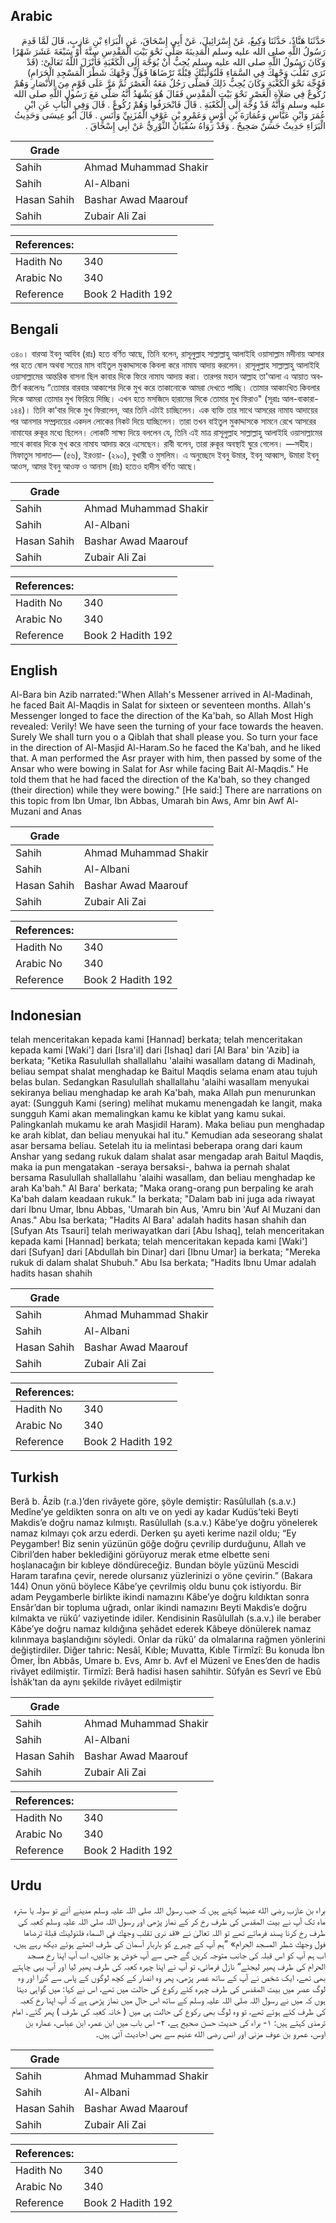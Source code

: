 ## Arabic


<div dir="rtl" lang="ar" style={{fontSize:'larger',backgroundColor:'#f8f9fa',padding:20}}>
حَدَّثَنَا هَنَّادٌ، حَدَّثَنَا وَكِيعٌ، عَنْ إِسْرَائِيلَ، عَنْ أَبِي إِسْحَاقَ، عَنِ الْبَرَاءِ بْنِ عَازِبٍ، قَالَ لَمَّا قَدِمَ رَسُولُ اللَّهِ صلى الله عليه وسلم الْمَدِينَةَ صَلَّى نَحْوَ بَيْتِ الْمَقْدِسِ سِتَّةَ أَوْ سَبْعَةَ عَشَرَ شَهْرًا وَكَانَ رَسُولُ اللَّهِ صلى الله عليه وسلم يُحِبُّ أَنْ يُوَجَّهَ إِلَى الْكَعْبَةِ فَأَنْزَلَ اللَّهُ تَعَالَىْ‏:‏ ‏(‏قَدْ نَرَى تَقَلُّبَ وَجْهِكَ فِي السَّمَاءِ فَلَنُوَلِّيَنَّكَ قِبْلَةً تَرْضَاهَا فَوَلِّ وَجْهَكَ شَطْرَ الْمَسْجِدِ الْحَرَامِ‏)‏ فَوُجِّهَ نَحْوَ الْكَعْبَةِ وَكَانَ يُحِبُّ ذَلِكَ فَصَلَّى رَجُلٌ مَعَهُ الْعَصْرَ ثُمَّ مَرَّ عَلَى قَوْمٍ مِنَ الأَنْصَارِ وَهُمْ رُكُوعٌ فِي صَلاَةِ الْعَصْرِ نَحْوَ بَيْتِ الْمَقْدِسِ فَقَالَ هُوَ يَشْهَدُ أَنَّهُ صَلَّى مَعَ رَسُولِ اللَّهِ صلى الله عليه وسلم وَأَنَّهُ قَدْ وُجِّهَ إِلَى الْكَعْبَةِ ‏.‏ قَالَ فَانْحَرَفُوا وَهُمْ رُكُوعٌ ‏.‏ قَالَ وَفِي الْبَابِ عَنِ ابْنِ عُمَرَ وَابْنِ عَبَّاسٍ وَعُمَارَةَ بْنِ أَوْسٍ وَعَمْرِو بْنِ عَوْفٍ الْمُزَنِيِّ وَأَنَسٍ ‏.‏ قَالَ أَبُو عِيسَى وَحَدِيثُ الْبَرَاءِ حَدِيثٌ حَسَنٌ صَحِيحٌ ‏.‏ وَقَدْ رَوَاهُ سُفْيَانُ الثَّوْرِيُّ عَنْ أَبِي إِسْحَاقَ ‏.‏
</div>
<div style={{backgroundColor:'#f8f9fa',padding:20, marginBottom: 10}}><table> <thead> <tr> <th>Grade</th> <th></th> </tr> </thead> <tbody> <tr><td>Sahih</td><td>Ahmad Muhammad Shakir</td></tr><tr><td>Sahih</td><td>Al-Albani</td></tr><tr><td>Hasan Sahih</td><td>Bashar Awad Maarouf</td></tr><tr><td>Sahih</td><td>Zubair Ali Zai</td></tr></tbody></table><table> <thead> <tr> <th>References:</th> <th></th> </tr> </thead> <tbody><tr><td>Hadith No</td><td>340</td></tr><tr><td>Arabic No</td><td>340</td></tr><tr><td>Reference</td><td>Book 2 Hadith 192</td></tr></tbody></table></div>

## Bengali


<div dir="ltr" lang="bn" style={{fontSize:'larger',backgroundColor:'#f8f9fa',padding:20}}>
৩৪০। বারআ ইবনু আযিব (রাঃ) হতে বর্ণিত আছে, তিনি বলেন, রাসূলুল্লাহ সাল্লাল্লাহু আলাইহি ওয়াসাল্লাম মদীনায় আসার পর হতে ষোল অথবা সতের মাস বাইতুল মুকাদ্দাসকে কিবলা করে নামায আদায় করলেন। রাসূলুল্লাহ সাল্লাল্লাহু আলাইহি ওয়াসাল্লামের আন্তরিক বাসনা ছিল কাবার দিকে ফিরে নামায আদায় করা। তারপর মহান আল্লাহ তা'আলা এ আয়াত অবতীর্ণ করলেনঃ “তোমার বারবার আকাশের দিকে মুখ করে তাকানোকে আমরা দেখতে পাচ্ছি। তোমার আকাংখিত কিবলার দিকে আমরা তোমার মুখ ফিরিয়ে দিচ্ছি। এখন হতে মসজিদে হারামের দিকে তোমার মুখ ফিরাও" (সূরাঃ আল-বাকারা- ১৪৪)। তিনি কা'বার দিকে মুখ ফিরালেন, আর তিনি এটাই চাচ্ছিলেন। এক ব্যক্তি তার সাথে আসরের নামায আদায়ের পর আনসার সম্প্রদায়ের একদল লোকের নিকট দিয়ে যাচ্ছিলেন। তারা তখন বাইতুল মুকাদ্দাসকে সামনে রেখে আসরের নামাযের রুকূর মধ্যে ছিলেন। লোকটি সাক্ষ্য দিয়ে বললেন যে, তিনি এই মাত্র রাসূলুল্লাহ সাল্লাল্লাহু আলাইহি ওয়াসাল্লামের সাথে কাবার দিকে মুখ করে নামায আদায় করে এসেছেন। রাবী বলেন, তারা রুকূর অবস্থাই ঘুরে গেলেন। —সহীহ। সিফাতুস সালাত— (৫৬), ইরওয়া- (২৯০), বুখারী ও মুসলিম। এ অনুচ্ছেদে ইবনু উমার, ইবনু আব্বাস, উমারা ইবনু আওস, আমর ইবনু আওফ ও আনাস (রাঃ) হতেও হাদীস বর্ণিত আছে।
</div>
<div style={{backgroundColor:'#f8f9fa',padding:20, marginBottom: 10}}><table> <thead> <tr> <th>Grade</th> <th></th> </tr> </thead> <tbody> <tr><td>Sahih</td><td>Ahmad Muhammad Shakir</td></tr><tr><td>Sahih</td><td>Al-Albani</td></tr><tr><td>Hasan Sahih</td><td>Bashar Awad Maarouf</td></tr><tr><td>Sahih</td><td>Zubair Ali Zai</td></tr></tbody></table><table> <thead> <tr> <th>References:</th> <th></th> </tr> </thead> <tbody><tr><td>Hadith No</td><td>340</td></tr><tr><td>Arabic No</td><td>340</td></tr><tr><td>Reference</td><td>Book 2 Hadith 192</td></tr></tbody></table></div>

## English


<div dir="ltr" lang="en" style={{fontSize:'larger',backgroundColor:'#f8f9fa',padding:20}}>
Al-Bara bin Azib narrated:"When Allah's Messener arrived in Al-Madinah, he faced Bait Al-Maqdis in Salat for sixteen or seventeen months. Allah's Messenger longed to face the direction of the Ka'bah, so Allah Most High revealed: Verily! We have seen the turning of your face towards the heaven. Surely We shall turn you o a Qiblah that shall please you. So turn your face in the direction of Al-Masjid Al-Haram.So he faced the Ka'bah, and he liked that. A man performed the Asr prayer with him, then passed by some of the Ansar who were bowing in Salat for Asr while facing Bait Al-Maqdis." He told them that he had faced the direction of the Ka'bah, so they changed (their direction) while they were bowing." [He said:] There are narrations on this topic from Ibn Umar, Ibn Abbas, Umarah bin Aws, Amr bin Awf Al-Muzani and Anas
</div>
<div style={{backgroundColor:'#f8f9fa',padding:20, marginBottom: 10}}><table> <thead> <tr> <th>Grade</th> <th></th> </tr> </thead> <tbody> <tr><td>Sahih</td><td>Ahmad Muhammad Shakir</td></tr><tr><td>Sahih</td><td>Al-Albani</td></tr><tr><td>Hasan Sahih</td><td>Bashar Awad Maarouf</td></tr><tr><td>Sahih</td><td>Zubair Ali Zai</td></tr></tbody></table><table> <thead> <tr> <th>References:</th> <th></th> </tr> </thead> <tbody><tr><td>Hadith No</td><td>340</td></tr><tr><td>Arabic No</td><td>340</td></tr><tr><td>Reference</td><td>Book 2 Hadith 192</td></tr></tbody></table></div>

## Indonesian


<div dir="ltr" lang="id" style={{fontSize:'larger',backgroundColor:'#f8f9fa',padding:20}}>
telah menceritakan kepada kami [Hannad] berkata; telah menceritakan kepada kami [Waki'] dari [Isra'il] dari [Ishaq] dari [Al Bara' bin 'Azib] ia berkata; "Ketika Rasulullah shallallahu 'alaihi wasallam datang di Madinah, beliau sempat shalat menghadap ke Baitul Maqdis selama enam atau tujuh belas bulan. Sedangkan Rasulullah shallallahu 'alaihi wasallam menyukai sekiranya beliau menghadap ke arah Ka'bah, maka Allah pun menurunkan ayat: (Sungguh Kami (sering) melihat mukamu menengadah ke langit, maka sungguh Kami akan memalingkan kamu ke kiblat yang kamu sukai. Palingkanlah mukamu ke arah Masjidil Haram). Maka beliau pun menghadap ke arah kiblat, dan beliau menyukai hal itu." Kemudian ada seseorang shalat asar bersama beliau. Setelah itu ia melintasi beberapa orang dari kaum Anshar yang sedang rukuk dalam shalat asar mengadap arah Baitul Maqdis, maka ia pun mengatakan -seraya bersaksi-, bahwa ia pernah shalat bersama Rasulullah shallallahu 'alaihi wasallam, dan beliau menghadap ke arah Ka'bah." Al Bara' berkata; "Maka orang-orang pun berpaling ke arah Ka'bah dalam keadaan rukuk." Ia berkata; "Dalam bab ini juga ada riwayat dari Ibnu Umar, Ibnu Abbas, 'Umarah bin Aus, 'Amru bin 'Auf Al Muzani dan Anas." Abu Isa berkata; "Hadits Al Bara' adalah hadits hasan shahih dan [Sufyan Ats Tsauri] telah meriwayatkan dari [Abu Ishaq], telah menceritakan kepada kami [Hannad] berkata; telah menceritakan kepada kami [Waki'] dari [Sufyan] dari [Abdullah bin Dinar] dari [Ibnu Umar] ia berkata; "Mereka rukuk di dalam shalat Shubuh." Abu Isa berkata; "Hadits Ibnu Umar adalah hadits hasan shahih
</div>
<div style={{backgroundColor:'#f8f9fa',padding:20, marginBottom: 10}}><table> <thead> <tr> <th>Grade</th> <th></th> </tr> </thead> <tbody> <tr><td>Sahih</td><td>Ahmad Muhammad Shakir</td></tr><tr><td>Sahih</td><td>Al-Albani</td></tr><tr><td>Hasan Sahih</td><td>Bashar Awad Maarouf</td></tr><tr><td>Sahih</td><td>Zubair Ali Zai</td></tr></tbody></table><table> <thead> <tr> <th>References:</th> <th></th> </tr> </thead> <tbody><tr><td>Hadith No</td><td>340</td></tr><tr><td>Arabic No</td><td>340</td></tr><tr><td>Reference</td><td>Book 2 Hadith 192</td></tr></tbody></table></div>

## Turkish


<div dir="ltr" lang="tr" style={{fontSize:'larger',backgroundColor:'#f8f9fa',padding:20}}>
Berâ b. Âzib (r.a.)’den rivâyete göre, şöyle demiştir: Rasûlullah (s.a.v.) Medîne’ye geldikten sonra on altı ve on yedi ay kadar Kudüs’teki Beyti Makdis’e doğru namaz kılmıştı. Rasûlullah (s.a.v.) Kâbe’ye doğru yönelerek namaz kılmayı çok arzu ederdi. Derken şu ayeti kerime nazil oldu; “Ey Peygamber! Biz senin yüzünün göğe doğru çevrilip durduğunu, Allah ve Cibril’den haber beklediğini görüyoruz merak etme elbette seni hoşlanacağın bir kıbleye döndüreceğiz. Bundan böyle yüzünü Mescidi Haram tarafına çevir, nerede olursanız yüzlerinizi o yöne çevirin.” (Bakara 144) Onun yönü böylece Kâbe’ye çevrilmiş oldu bunu çok istiyordu. Bir adam Peygamberle birlikte ikindi namazını Kâbe’ye doğru kıldıktan sonra Ensâr’dan bir topluma uğradı, onlar ikindi namazını Beyti Makdis’e doğru kılmakta ve rükû’ vaziyetinde idiler. Kendisinin Rasûlullah (s.a.v.) ile beraber Kâbe’ye doğru namaz kıldığına şehâdet ederek Kâbeye dönülerek namaz kılınmaya başlandığını söyledi. Onlar da rükû’ da olmalarına rağmen yönlerini değiştirdiler. Diğer tahric: Nesâî, Kıble; Muvatta, Kıble Tirmîzî: Bu konuda İbn Ömer, İbn Abbâs, Umare b. Evs, Amr b. Avf el Müzenî ve Enes’den de hadis rivâyet edilmiştir. Tirmîzî: Berâ hadisi hasen sahihtir. Sûfyân es Sevrî ve Ebû İshâk’tan da aynı şekilde rivâyet edilmiştir
</div>
<div style={{backgroundColor:'#f8f9fa',padding:20, marginBottom: 10}}><table> <thead> <tr> <th>Grade</th> <th></th> </tr> </thead> <tbody> <tr><td>Sahih</td><td>Ahmad Muhammad Shakir</td></tr><tr><td>Sahih</td><td>Al-Albani</td></tr><tr><td>Hasan Sahih</td><td>Bashar Awad Maarouf</td></tr><tr><td>Sahih</td><td>Zubair Ali Zai</td></tr></tbody></table><table> <thead> <tr> <th>References:</th> <th></th> </tr> </thead> <tbody><tr><td>Hadith No</td><td>340</td></tr><tr><td>Arabic No</td><td>340</td></tr><tr><td>Reference</td><td>Book 2 Hadith 192</td></tr></tbody></table></div>

## Urdu


<div dir="rtl" lang="ur" style={{fontSize:'larger',backgroundColor:'#f8f9fa',padding:20}}>
براء بن عازب رضی الله عنہما کہتے ہیں کہ جب رسول اللہ صلی اللہ علیہ وسلم مدینے آئے تو سولہ یا سترہ ماہ تک آپ نے بیت المقدس کی طرف رخ کر کے نماز پڑھی اور رسول اللہ صلی اللہ علیہ وسلم کعبہ کی طرف رخ کرنا پسند فرماتے تھے تو اللہ تعالیٰ نے «قد نرى تقلب وجهك في السماء فلنولينك قبلة ترضاها فول وجهك شطر المسجد الحرام‏» ”ہم آپ کے چہرے کو باربار آسمان کی طرف اٹھتے ہوئے دیکھ رہے ہیں، اب ہم آپ کو اس قبلہ کی جانب متوجہ کریں گے جس سے آپ خوش ہو جائیں، اب آپ اپنا رخ مسجد الحرام کی طرف پھیر لیجئے“ نازل فرمائی، تو آپ نے اپنا چہرہ کعبہ کی طرف پھیر لیا اور آپ یہی چاہتے بھی تھے، ایک شخص نے آپ کے ساتھ عصر پڑھی، پھر وہ انصار کے کچھ لوگوں کے پاس سے گزرا اور وہ لوگ عصر میں بیت المقدس کی طرف چہرہ کئے رکوع کی حالت میں تھے، اس نے کہا: میں گواہی دیتا ہوں کہ میں نے رسول اللہ صلی اللہ علیہ وسلم کے ساتھ اس حال میں نماز پڑھی ہے کہ آپ اپنا رخ کعبہ کی طرف کئے ہوئے تھے، تو وہ لوگ بھی رکوع کی حالت ہی میں ( خانہ کعبہ کی طرف ) پھر گئے۔ امام ترمذی کہتے ہیں: ۱- براء کی حدیث حسن صحیح ہے، ۲- اس باب میں ابن عمر، ابن عباس، عمارہ بن اوس، عمرو بن عوف مزنی اور انس رضی الله عنہم سے بھی احادیث آئی ہیں۔
</div>
<div style={{backgroundColor:'#f8f9fa',padding:20, marginBottom: 10}}><table> <thead> <tr> <th>Grade</th> <th></th> </tr> </thead> <tbody> <tr><td>Sahih</td><td>Ahmad Muhammad Shakir</td></tr><tr><td>Sahih</td><td>Al-Albani</td></tr><tr><td>Hasan Sahih</td><td>Bashar Awad Maarouf</td></tr><tr><td>Sahih</td><td>Zubair Ali Zai</td></tr></tbody></table><table> <thead> <tr> <th>References:</th> <th></th> </tr> </thead> <tbody><tr><td>Hadith No</td><td>340</td></tr><tr><td>Arabic No</td><td>340</td></tr><tr><td>Reference</td><td>Book 2 Hadith 192</td></tr></tbody></table></div>